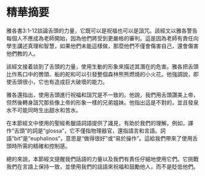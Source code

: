# 精華摘要

雅各書3:1-12談論舌頭的力量，它既可以是祝福也可以是詛咒。該經文以雅各警告每個人不應成為老師開始，因為他們將受到更嚴格的審判。這是因為老師有責任向學生講述真理和智慧，如果他們未能這樣做，那麼他們不僅會傷害自己，還會傷害他們教的人。

該經文接着談到了舌頭的力量，使用生動的形象來描述其潛在的危害。雅各把舌頭比作馬口中的轡頭、船的舵和可以引發整個森林熊熊燃燒的小火花。他強調說，即使舌頭很小，它也有造成巨大破壞的能力。

雅各還指出，使用舌頭進行祝福和詛咒是不一致的。他說，我們用舌頭讚美上帝，但然後轉身詛咒那些像上帝的形象一樣的兄弟姐妹。他指出這是不對的，並且發泉水不可能同時生出甜水和苦水。

在本節經文中使用的聖經希臘語詞語提供了識見，有助於我們的理解。例如，譯作“舌頭”的詞是“glossa”，它不僅指物理器官，還指語言和言語。詞語“bit”是“euphalinos”，意思是“做得很好”或“易於操作”。這給我們帶來了使用舌頭時所需的精確和控制感。

總的來說，本節經文提醒我們話語的力量以及我們有責任仔細地使用它們。它挑戰我們在言語上保持一致，並使用我們的話語來祝福和鼓勵他人，而不是貶低他們。